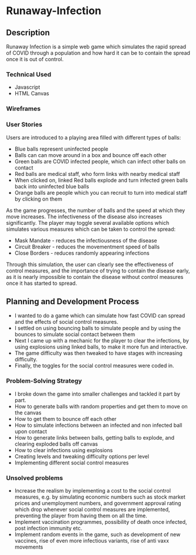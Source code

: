# Runaway-Infection

## Description

Runaway Infection is a simple web game which simulates the rapid spread of COVID through a population and how hard it can be to contain the spread once it is out of control. 



### Technical Used

- Javascript
- HTML Canvas

### Wireframes

### User Stories

Users are introduced to a playing area filled with different types of balls:

* Blue balls represent uninfected people
* Balls can can move around in a box and bounce off each other
* Green balls are COVID infected people, which can infect other balls on contact
* Red balls are medical staff, who form links with nearby medical staff
* When clicked on, linked Red balls explode and turn infected green balls back into uninfected blue balls
* Orange balls are people which you can recruit to turn into medical staff by clicking on them

As the game progresses, the number of balls and the speed at which they move increases. The infectiveness of the disease also increases significantly. The player may toggle several available options which simulates various measures which can be taken to control the spread:

* Mask Mandate - reduces the infectiousness of the disease
* Circuit Breaker - reduces the movementment speed of balls
* Close Borders - reduces randomly appearing infections

Through this simulation, the user can clearly see the effectiveness of control measures, and the importance of trying to contain the disease early, as it is nearly impossible to contain the disease without control measures once it has started to spread. 

## Planning and Development Process

 - I wanted to do a game which can simulate how fast COVID can spread and the effects of social control measures. 
 - I settled on using bouncing balls to simulate people and by using the bounces to simulate social contact between them
 - Next I came up with a mechanic for the player to clear the infections, by using explosions using linked balls, to make it more fun and interactive. 
 - The game difficulty was then tweaked to have stages with increasing difficulty.
- Finally, the toggles for the social control measures were coded in.

### Problem-Solving Strategy

- I broke down the game into smaller challenges and tackled it part by part.
- How to generate balls with random properties and get them to move on the canvas
- How to get them to bounce off each other
- How to simulate infections between an infected and non infected ball upon contact
- How to generate links between balls, getting balls to explode, and clearing exploded balls off canvas
- How to clear infections using explosions
- Creating levels and tweaking difficulty options per level 
- Implementing different social control measures

### Unsolved problems

- Increase the realism by implementing a cost to the social control measures, e.g. by simulating economic numbers such as stock market prices and unemployment numbers, and government approval rating which drop whenever social control measures are implemented, preventing the player from having them on all the time.
- Implement vaccination programmes, possibility of death once infected, post infection immunity etc.
- Implement random events in the game, such as development of new vaccines, rise of even more infectious variants, rise of anti vaxx movements

